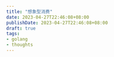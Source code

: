 ```yaml
---
title: "想象型消费"
date: 2023-04-27T22:46:08+08:00
publishDate: 2023-04-27T22:46:08+08:00
draft: true
tags:
- golang
- thoughts
---
```


